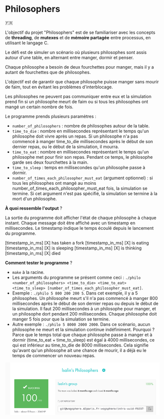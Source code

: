# Philosophers

🇫🇷

L'objectif du projet "Philosophers" est de se familiariser avec les concepts de __threading__, de __mutexes__ et de __mémoire partagée__ entre processus, en utilisant le langage C.

Le défi est de simuler un scénario où plusieurs philosophes sont assis autour d'une table, en alternant entre manger, dormir et penser.

Chaque philosophe a besoin de deux fourchettes pour manger, mais il y a autant de fourchettes que de philosophes.

L'objectif est de garantir que chaque philosophe puisse manger sans mourir de faim, tout en évitant les problèmes d'interblocage.

Les philosophes ne peuvent pas communiquer entre eux et la simulation prend fin si un philosophe meurt de faim ou si tous les philosophes ont mangé un certain nombre de fois.

Le programme prends plusieurs paramètres :

* `number_of_philosophers` : nombre de philosophes autour de la table.
* `time_to_die` : nombre en millisecondes représentant le temps qu'un philosophe doit vivre après un repas. Si un philosophe n'a pas commencé à manger time_to_die millisecondes après le début de son dernier repas, ou le début de la simulation, il mourra.
* `time_to_eat` : nombre en millisecondes représentant le temps qu'un philosophe met pour finir son repas. Pendant ce temps, le philosophe garde ses deux fourchettes à la main.
* `time_to_sleep` : temps en millisecondes qu'un philosophe passe à dormir.
* `number_of_times_each_philosopher_must_eat` (argument optionnel) : si tous les philosophes ont mangé au moins number_of_times_each_philosopher_must_eat fois, la simulation se termine. Si cet argument n'est pas spécifié, la simulation se termine à la mort d'un philosophe.

__À quoi ressemble l'output__ ?

La sortie du programme doit afficher l'état de chaque philosophe à chaque instant. Chaque message doit être affiché avec un timestamp en millisecondes. Le timestamp indique le temps écoulé depuis le lancement du programme.

[timestamp_in_ms] [X] has taken a fork
[timestamp_in_ms] [X] is eating
[timestamp_in_ms] [X] is sleeping
[timestamp_in_ms] [X] is thinking
[timestamp_in_ms] [X] died

__Comment tester le programme__ ?

* `make` à la racine.
* Les arguments du programme se présent comme ceci : `./philo <number_of_philosophers> <time_to_die> <time_to_eat> <time_to_sleep> [number_of_times_each_philosopher_must_eat]`.
* Exemple : `./philo 5 800 200 200 5`. Dans cet exemple, il y a 5 philosophes. Un philosophe meurt s'il n'a pas commencé à manger 800 millisecondes après le début de son dernier repas ou depuis le début de la simulation. Il faut 200 millisecondes à un philosophe pour manger, et un philosophe dort pendant 200 millisecondes. Chaque philosophe doit manger 5 fois pour que la simulation se termine.
* Autre exemple : `./philo 5 8000 2000 2000`. Dans ce scénario, aucun philosophe ne meurt et la simulation continue indéfiniment. Pourquoi ? Parce que le temps total que chaque philosophe passe à manger et à dormir (time_to_eat + time_to_sleep) est égal à 4000 millisecondes, ce qui est inférieur au time_to_die de 8000 millisecondes. Cela signifie qu'avant qu'un philosophe ait une chance de mourir, il a déjà eu le temps de commencer un nouveau repas.

![Rating](rating.png)
